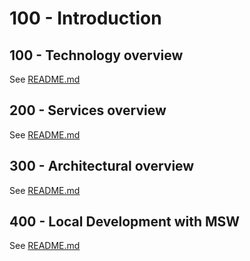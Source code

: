 # 100 - Introduction

## 100 - Technology overview

See [README.md](./100/README.md)

## 200 - Services overview

See [README.md](./200/README.md)

## 300 - Architectural overview

See [README.md](./300/README.md)

## 400 - Local Development with MSW

See [README.md](./400/README.md)
